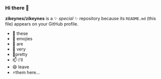 ### Hi there 👋


**zikeynes/zikeynes** is a ✨ _special_ ✨ repository because its `README.md` (this file) appears on your GitHub profile.



- 🔭 these
- 🌱 emojies
- 👯 are 
- 🤔 very 
- 💬pretty
- 📫 i'll
- 😄 leave 
- ⚡them here...
